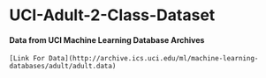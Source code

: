 # UCI-Adult-2-Class-Dataset

#### Data from UCI Machine Learning Database Archives
```
[Link For Data](http://archive.ics.uci.edu/ml/machine-learning-databases/adult/adult.data)
```
